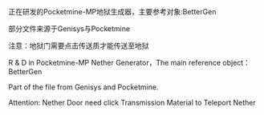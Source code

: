 正在研发的Pocketmine-MP地狱生成器，主要参考对象:BetterGen

部分文件来源于Genisys与Pocketmine

注意：地狱门需要点击传送质才能传送至地狱

R & D in Pocketmine-MP Nether Generator，The main reference object：BetterGen

Part of the file from Genisys and Pocketmine.

Attention: Nether Door need click Transmission Material to Teleport Nether
